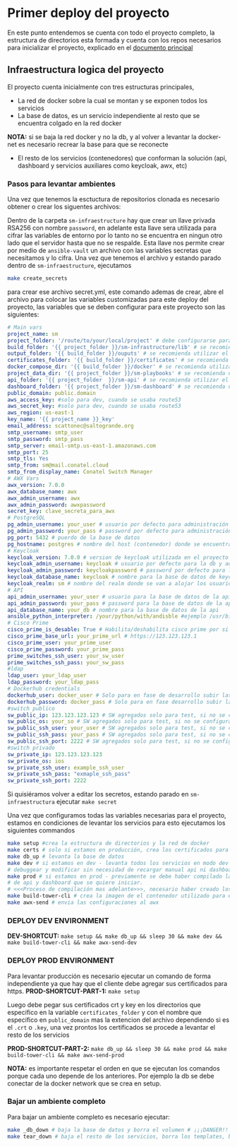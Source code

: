 # Primer deploy del proyecto

En este punto entendemos se cuenta con todo el proyecto completo, la estructura de directorios esta formada y cuenta con los repos necesarios para inicializar el proyecto, explicado en el [documento principal](../README.md)

## Infraestructura logica del proyecto

El proyecto cuenta inicialmente con tres estructuras principales,

- La red de docker sobre la cual se montan y se exponen todos los servicios
- La base de datos, es un servicio independiente al resto que se encuentra colgado en la red docker

**NOTA:** si se baja la red docker y no la db, y al volver a levantar la docker-net es necesario recrear la base para que se reconecte

- El resto de los servicios (contenedores) que conforman la solución (api, dashboard y servicios auxiliares como keycloak, awx, etc)

### Pasos para levantar ambientes

Una vez que tenemos la esctuctura de repositorios clonada es necesario obtener o crear los siguentes archivos:

Dentro de la carpeta `sm-infraestructure` hay que crear un llave privada RSA256 con nombre `password`, en adelante esta llave sera utilizada para cifrar las variables de entorno por lo tanto no se encuentra en ningun otro lado que el servidor hasta que no se respalde.
Esta llave nos permite crear por medio de `ansible-vault` un archivo con las variables secretas que necesitamos y lo cifra.
Una vez que tenemos el archivo y estando parado dentro de `sm-infraestructure`, ejecutamos

```bash
make create_secrets
```

para crear ese archivo secret.yml, este comando ademas de crear, abre el archivo para colocar las variables customizadas para este deploy del proyecto, las variables que se deben configurar para este proyecto son las siguientes:

```yml
# Main vars
project_name: sm
project_folder: '/route/to/your/local/project' # debe configurarse para la instalacion particular y dbe coincidir con la ruta a la carpeta raiz del proyecto
build_folder: '{{ project_folder }}/sm-infrastructure/lib' # se recomienda utilizar el por defecto
output_folder: '{{ build_folder }}/ouputs' # se recomienda utilizar el por defecto
certificates_folder: '{{ build_folder }}/certificates' # se recomienda utilizar el por defecto
docker_compose_dir: '{{ build_folder }}/docker' # se recomienda utilizar el por defecto
project_data_dir: '{{ project_folder }}/sm-playbooks' # se recomienda utilizar el por defecto
api_folder: '{{ project_folder  }}/sm-api' # se recomienda utilizar el por defecto
dashboard_folder: '{{ project_folder }}/sm-dashboard' # se recomienda utilizar el por defecto
public_domain: public.domain
aws_access_key: #solo para dev, cuando se usaba route53
aws_secret_key: #solo para dev, cuando se usaba route53
aws_region: us-east-1
key_name: '{{ project_name }}_key'
email_address: scattonec@saltogrande.org
smtp_username: smtp_user
smtp_password: smtp_pass
smtp_server: email-smtp.us-east-1.amazonaws.com
smtp_port: 25
smtp_tls: Yes
smtp_from: sm@mail.conatel.cloud
smtp_from_display_name: Conatel Switch Manager
# AWX Vars
awx_version: 7.0.0
awx_database_name: awx
awx_admin_username: awx
awx_admin_password: awxpassword
secret_key: clave_secreta_para_awx
# PostgreSQL
pg_admin_username: your_user # usuario por defecto para administración de la base de datos
pg_admin_password: your_pass # password por defecto para administración de la base de datos
pg_port: 5432 # puerdo de la base de datos
pg_hostname: postgres # nombre del host (contenedor) donde se encuentra la base de datos
# Keycloak
keycloak_version: 7.0.0 # version de keycloak utilizada en el proyecto
keycloak_admin_username: keycloak # usuario por defecto para la db y administracion de keycloak
keycloak_admin_password: keycloakpassword # password por defecto para la db y administracion de keycloak
keycloak_database_name: keycloak # nombre para la base de datos de keycloak
keycloak_realm: sm # nombre del realm donde se van a alojar los usuarios en keycloak
# API
api_admin_username: your_user # usuario para la base de datos de la api
api_admin_password: your_pass # password para la base de datos de la api
api_database_name: your_db # nombre para la base de datos de la api
ansible_python_interpreter: /your/python/with/andisble #ejemplo /usr/bin/python3 o /usr/bin/python direccion al binario python donde se encuentra ansible instalado
# Cisco Prime
cisco_prime_is_desable: True # Habilita/deshabilita cisco prime por si solo se trabaja con sw agregados de forma manual
cisco_prime_base_url: your_prime_url # https://123.123.123.1
cisco_prime_user: your_prime_user
cisco_prime_password: your_prime_pass
prime_switches_ssh_user: your_sw_user
prime_switches_ssh_pass: your_sw_pass
#ldap
ldap_user: your_ldap_user
ldap_password: your_ldap_pass
# Dockerhub credentials
dockerhub_user: docker_user # Solo para en fase de desarrollo subir las imagenes
dockerhub_password: docker_pass # Solo para en fase desarrollo subir las imagenes
#switch publico
sw_public_ip: 123.123.123.123 # SW agregados solo para test, si no se configuran no afecta
sw_public_os: your_so # SW agregados solo para test, si no se configuran no afecta
sw_public_ssh_user: your_user # SW agregados solo para test, si no se configuran no afecta
sw_public_ssh_pass: your_pass # SW agregados solo para test, si no se configuran no afecta
sw_public_ssh_port: 2222 # SW agregados solo para test, si no se configuran no afecta
#switch privado
sw_private_ip: 123.123.123.123
sw_private_os: ios
sw_private_ssh_user: example_ssh_user
sw_private_ssh_pass: "exmaple_ssh_pass"
sw_private_ssh_port: 2222
```

Si quisiéramos volver a editar los secretos, estando parado en `sm-infraestructura` ejecutar `make secret`

Una vez que configuramos todas las variables necesarias para el proyecto, estamos en condiciones
de levantar los servicios para esto ejecutamos los siguientes commandos

```bash
make setup #crea la estructura de directorios y la red de docker
make certs # solo si estamos en producción, crea los certificados para https
make db_up # levanta la base de datos
make dev # si estamos en dev - levanta todos los servicios en modo dev para poder
# debuggear y modificar sin necesidad de recargar manual api ni dashboard
make prod # si estamos en prod - previamente se debe haber compilado la version
# de api y dashboard que se quiere iniciar.
# <<<Proceso de compilación mas adelante>>>, necesario haber creado los certs
make build-tower-cli # crea la imagen de el contenedor utilizado para enviar las configuraciones al awx
make awx-send # envia las configuraciones al awx
```

### DEPLOY DEV ENVIRONMENT

**DEV-SHORTCUT:** `make setup && make db_up && sleep 30 && make dev && make build-tower-cli && make awx-send-dev`

### DEPLOY PROD ENVIRONMENT

Para levantar producción es necesario ejecutar un comando de forma independiente ya que hay que el cliente debe agregar sus certificados para https.
**PROD-SHORTCUT-PART-1:** `make setup`

Luego debe pegar sus certificados crt y key en los directorios que especifico en la variable `certificates_folder` y con el nombre que especifico en `public_domain` mas la extencion del archivo dependiendo si es el `.crt` o `.key`, una vez prontos los certificados se procede a levantar el resto de los servicios

**PROD-SHORTCUT-PART-2:** `make db_up && sleep 30 && make prod && make build-tower-cli && make awx-send-prod`

**NOTA:** es importante respetar el orden en que se ejecutan los comandos porque cada uno depende de los anteriores.
Por ejemplo la db se debe conectar de la docker network que se crea en setup.

### Bajar un ambiente completo

Para bajar un ambiente completo es necesario ejecutar:

```bash
make _db_down # baja la base de datos y borra el volumen # ¡¡¡DANGER!!! Borra todos los datos de la BDD.
make tear_down # baja el resto de los servicios, borra los templates, borra la red docker
```
